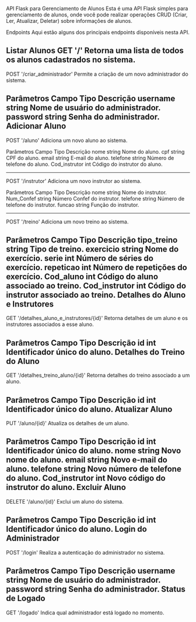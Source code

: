 API Flask para Gerenciamento de Alunos
Esta é uma API Flask simples para gerenciamento de alunos, onde você pode realizar operações CRUD (Criar, Ler, Atualizar, Deletar) sobre informações de alunos.

Endpoints
Aqui estão alguns dos principais endpoints disponíveis nesta API.

Listar Alunos
GET '/' 
Retorna uma lista de todos os alunos cadastrados no sistema.
--------------------------------------------------------------
POST '/criar_administrador'
Permite a criação de um novo administrador do sistema.

Parâmetros
Campo	Tipo	Descrição
username	string	Nome de usuário do administrador.
password	string	Senha do administrador.
Adicionar Aluno
--------------------------------------------------------------
POST '/aluno'
Adiciona um novo aluno ao sistema.

Parâmetros
Campo	Tipo	Descrição
nome	string	Nome do aluno.
cpf	string	CPF do aluno.
email	string	E-mail do aluno.
telefone	string	Número de telefone do aluno.
Cod_instrutor	int	Código do instrutor do aluno.

--------------------------------------------------------------
POST '/instrutor'
Adiciona um novo instrutor ao sistema.

Parâmetros
Campo	Tipo	Descrição
nome	string	Nome do instrutor.
Num_Confef	string	Número Confef do instrutor.
telefone	string	Número de telefone do instrutor.
funcao	string	Função do instrutor.

--------------------------------------------------------------
POST '/treino'
Adiciona um novo treino ao sistema.

Parâmetros
Campo	Tipo	Descrição
tipo_treino	string	Tipo de treino.
exercicio	string	Nome do exercício.
serie	int	Número de séries do exercício.
repeticao	int	Número de repetições do exercício.
Cod_aluno	int	Código do aluno associado ao treino.
Cod_instrutor	int	Código do instrutor associado ao treino.
Detalhes do Aluno e Instrutores
--------------------------------------------------------------
GET '/detalhes_aluno_e_instrutores/{id}'
Retorna detalhes de um aluno e os instrutores associados a esse aluno.

Parâmetros
Campo	Tipo	Descrição
id	int	Identificador único do aluno.
Detalhes do Treino do Aluno
--------------------------------------------------------------
GET '/detalhes_treino_aluno/{id}'
Retorna detalhes do treino associado a um aluno.

Parâmetros
Campo	Tipo	Descrição
id	int	Identificador único do aluno.
Atualizar Aluno
--------------------------------------------------------------
PUT '/aluno/{id}'
Atualiza os detalhes de um aluno.

Parâmetros
Campo	Tipo	Descrição
id	int	Identificador único do aluno.
nome	string	Novo nome do aluno.
email	string	Novo e-mail do aluno.
telefone	string	Novo número de telefone do aluno.
Cod_instrutor	int	Novo código do instrutor do aluno.
Excluir Aluno
--------------------------------------------------------------
DELETE '/aluno/{id}'
Exclui um aluno do sistema.

Parâmetros
Campo	Tipo	Descrição
id	int	Identificador único do aluno.
Login do Administrador
--------------------------------------------------------------
POST '/login'
Realiza a autenticação do administrador no sistema.

Parâmetros
Campo	Tipo	Descrição
username	string	Nome de usuário do administrador.
password	string	Senha do administrador.
Status de Logado
--------------------------------------------------------------
GET '/logado'
Indica qual administrador está logado no momento.